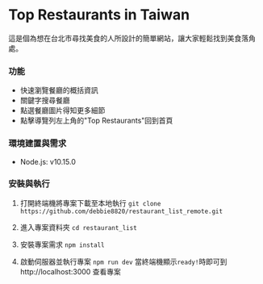 # Top Restaurants in Taiwan
這是個為想在台北市尋找美食的人所設計的簡單網站，讓大家輕鬆找到美食落角處。

### 功能
+ 快速瀏覽餐廳的概括資訊
+ 關鍵字搜尋餐廳
+ 點選餐廳圖片得知更多細節
+ 點擊導覽列左上角的"Top Restaurants"回到首頁

### 環境建置與需求
+ Node.js: v10.15.0

### 安裝與執行
1. 打開終端機將專案下載至本地執行
`git clone https://github.com/debbie8820/restaurant_list_remote.git`

2. 進入專案資料夾
`cd restaurant_list`

3. 安裝專案需求
`npm install`

4. 啟動伺服器並執行專案
`npm run dev`
當終端機顯示`ready!`時即可到http://localhost:3000 查看專案

